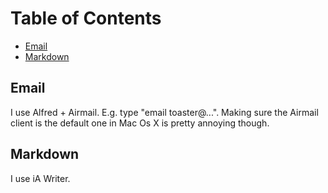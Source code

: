 <!-- START doctoc generated TOC please keep comment here to allow auto update -->
<!-- DON'T EDIT THIS SECTION, INSTEAD RE-RUN doctoc TO UPDATE -->
# Table of Contents

- [Email](#email)
- [Markdown](#markdown)

<!-- END doctoc generated TOC please keep comment here to allow auto update -->

Email
-----

I use Alfred + Airmail. E.g. type "email toaster@...". Making sure the Airmail
client is the default one in Mac Os X is pretty annoying though.

Markdown
--------

I use iA Writer.
